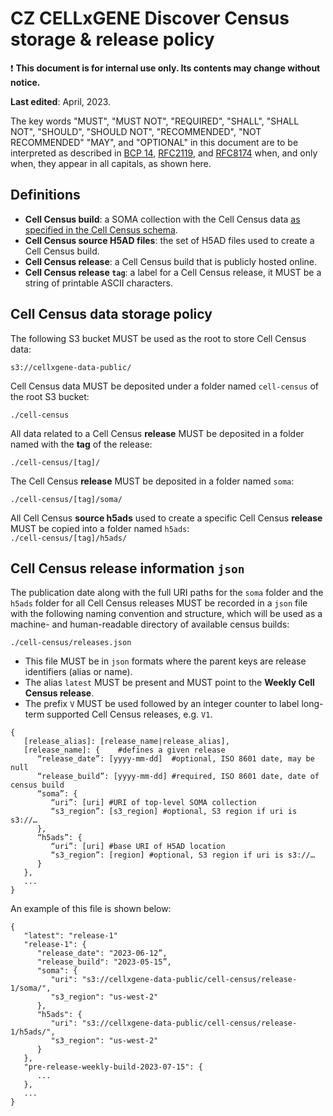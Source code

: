 # CZ CELLxGENE Discover Census storage & release policy

:exclamation: **This document is for internal use only. Its contents may change without notice.**

**Last edited**: April, 2023.

The key words "MUST", "MUST NOT", "REQUIRED", "SHALL", "SHALL NOT", "SHOULD", "SHOULD NOT", "RECOMMENDED", "NOT RECOMMENDED" "MAY", and "OPTIONAL" in this document are to be interpreted as described in [BCP 14](https://tools.ietf.org/html/bcp14), [RFC2119](https://www.rfc-editor.org/rfc/rfc2119.txt), and [RFC8174](https://www.rfc-editor.org/rfc/rfc8174.txt) when, and only when, they appear in all capitals, as shown here.

## Definitions

* **Cell Census build**: a SOMA collection with the Cell Census data [as specified in the Cell Census schema](https://github.com/chanzuckerberg/cell-census/blob/main/docs/cell_census_schema.md#data-encoding-and-organization). 
* **Cell Census source H5AD files**: the set of H5AD files used to create a Cell Census build.
* **Cell Census release**: a Cell Census build that is publicly hosted online.
* **Cell Census release `tag`**:  a label for a Cell Census release, it MUST be a string of printable ASCII characters.

## Cell Census data storage policy

The following S3 bucket MUST be used as the root to store Cell Census data:

`s3://cellxgene-data-public/`

Cell Census data MUST be deposited under a folder named `cell-census` of the root S3 bucket:
 
 `./cell-census`
 
All data related to a Cell Census **release** MUST be deposited in a folder named with the **tag** of the release:

 `./cell-census/[tag]/`

The Cell Census **release** MUST be deposited in a folder named `soma`:

`./cell-census/[tag]/soma/`

All Cell Census **source h5ads** used to create a specific Cell Census **release** MUST be copied into a folder named `h5ads`:	
`./cell-census/[tag]/h5ads/`

## Cell Census release information `json`


The publication date along with the full URI paths for the `soma` folder and the `h5ads` folder for all Cell Census releases MUST be recorded in a `json` file with the following naming convention and structure, which will be used as a machine- and human-readable directory of available census builds:


`./cell-census/releases.json`

* This file MUST be in `json` formats where the parent keys are release identifiers (alias or name). 
* The alias `latest` MUST be present and MUST point to the **Weekly Cell Census release**. 
* The prefix `V` MUST be used followed by an integer counter to label long-term supported Cell Census releases, e.g. `V1`.


```
{
   [release_alias]: [release_name|release_alias],
   [release_name]: {	#defines a given release
      “release_date”: [yyyy-mm-dd]  #optional, ISO 8601 date, may be null
      “release_build”: [yyyy-mm-dd] #required, ISO 8601 date, date of census build
      “soma”: {
         “uri”: [uri] #URI of top-level SOMA collection
         “s3_region”: [s3_region] #optional, S3 region if uri is s3://…
      },
      “h5ads”: {
         “uri”: [uri] #base URI of H5AD location
         “s3_region”: [region] #optional, S3 region if uri is s3://…
      }
   },
   ...
}
```

An example of this file is shown below:

```
{
   "latest": "release-1"
   "release-1": {
      "release_date": "2023-06-12”,
      "release_build": "2023-05-15”,
      "soma": {
         "uri": "s3://cellxgene-data-public/cell-census/release-1/soma/",
         "s3_region": "us-west-2"
      },
      "h5ads": {
         "uri": "s3://cellxgene-data-public/cell-census/release-1/h5ads/",
         "s3_region": "us-west-2"
      }
   },
   "pre-release-weekly-build-2023-07-15": {
      ...
   },
   ...
}
```

